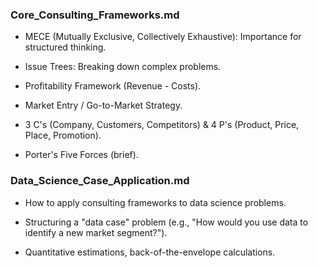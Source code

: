 ### Core_Consulting_Frameworks.md

- MECE (Mutually Exclusive, Collectively Exhaustive): Importance for structured thinking.

- Issue Trees: Breaking down complex problems.

- Profitability Framework (Revenue - Costs).

- Market Entry / Go-to-Market Strategy.

- 3 C's (Company, Customers, Competitors) & 4 P's (Product, Price, Place, Promotion).

- Porter's Five Forces (brief).

### Data_Science_Case_Application.md

- How to apply consulting frameworks to data science problems.

- Structuring a "data case" problem (e.g., "How would you use data to identify a new market segment?").

- Quantitative estimations, back-of-the-envelope calculations.